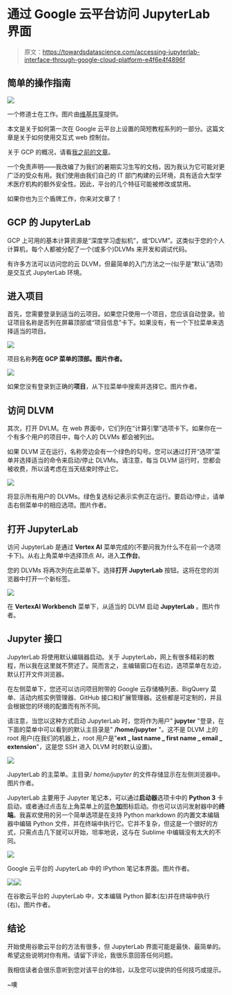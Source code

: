 # 通过 Google 云平台访问 JupyterLab 界面

> 原文：<https://towardsdatascience.com/accessing-jupyterlab-interface-through-google-cloud-platform-e4f6e4f4896f>

## 简单的操作指南

![](img/0330277f0fb9bc51aff1eb52903dba9b.png)

一个修道士在工作。图片由[维基共享](https://commons.wikimedia.org/wiki/File:Scriptorium-monk-at-work.jpg)提供。

本文是关于如何第一次在 Google 云平台上设置的简短教程系列的一部分。这篇文章是关于如何使用交互式 web 控制台。

关于 GCP 的概况，请看[我之前的文章](https://alexweston013.medium.com/a-very-brief-overview-of-google-cloud-platform-9dcce7bc1b1c)。

一个免责声明——我改编了为我们的暑期实习生写的文档，因为我认为它可能对更广泛的受众有用。我们使用由我们自己的 IT 部门构建的云环境，具有适合大型学术医疗机构的额外安全性。因此，平台的几个特征可能被修改或禁用。

如果你也为三个盾牌工作，你来对文章了！

## **GCP 的 JupyterLab**

GCP 上可用的基本计算资源是“深度学习虚拟机”，或“DLVM”。这类似于您的个人计算机，每个人都被分配了一个(或多个)DLVMs 来开发和调试代码。

有许多方法可以访问您的云 DLVM，但最简单的入门方法之一(似乎是“默认”选项)是交互式 JupyterLab 环境。

## **进入项目**

首先，您需要登录到适当的云项目。如果您只使用一个项目，您应该自动登录。验证项目名称是否列在屏幕顶部或“项目信息”卡下。如果没有，有一个下拉菜单来选择适当的项目。

![](img/7ebe68c1e14ef7cb29fcb3a56c88fa44.png)

项目名称**列在 GCP 菜单的顶部。图片作者。**

![](img/6a225ea674f95503ceb49168aec0ddd2.png)

如果您没有登录到正确的**项目**，从下拉菜单中搜索并选择它。图片作者。

## **访问 DLVM**

其次，打开 DVLM。在 web 界面中，它们列在“计算引擎”选项卡下。如果你在一个有多个用户的项目中，每个人的 DLVMs 都会被列出。

如果 DLVM 正在运行，名称旁边会有一个绿色的勾号。您可以通过打开“选项”菜单并选择适当的命令来启动/停止 DLVMs。请注意，每当 DLVM 运行时，您都会被收费，所以请考虑在当天结束时停止它。

![](img/b38e2778fc09273502eaaa094f1d1ae3.png)

将显示所有用户的 DLVMs。绿色复选标记表示实例正在运行。要启动/停止，请单击右侧菜单中的相应选项。图片作者。

## **打开 JupyterLab**

访问 JupyterLab 是通过 **Vertex AI** 菜单完成的(不要问我为什么不在前一个选项卡下)。从右上角菜单中选择顶点 AI，进入**工作台**。

您的 DLVMs 将再次列在此菜单下。选择**打开 JupyterLab** 按钮。这将在您的浏览器中打开一个新标签。

![](img/5dfecef3a1d9f267c8d6f55cd99f3e84.png)

在 **VertexAI Workbench** 菜单下，从适当的 DLVM 启动 **JupyterLab** 。图片作者。

## **Jupyter 接口**

JupyterLab 将使用默认编辑器启动。关于 JupyterLab，网上有很多精彩的教程，所以我在这里就不赘述了。简而言之，主编辑窗口在右边，选项菜单在左边，默认打开文件浏览器。

在左侧菜单下，您还可以访问项目附带的 Google 云存储桶列表、BigQuery 菜单、活动内核实例管理器、GitHub 接口和扩展管理器。这些都是可定制的，并且会根据您的环境的配置而有所不同。

请注意，当您以这种方式启动 JupyterLab 时，您将作为用户" **jupyter** "登录，在下面的菜单中可以看到的默认主目录是" **/home/jupyter** "。这不是 DLVM 上的 root 用户(在我们的机器上，root 用户是"**ext _ last name _ first name _ email _ extension**"，这是您 SSH 进入 DLVM 时的默认设置)。

![](img/3a14acd2c115fab4074ef7ee7df6d463.png)

JupyterLab 的主菜单。主目录/ *home/jupyter* 的文件存储显示在左侧浏览器中。图片作者。

JupyterLab 主要用于 Jupyter 笔记本，可以通过**启动器**选项卡中的 **Python 3** 卡启动，或者通过点击左上角菜单上的蓝色**加**图标启动。你也可以访问发射器中的**终端**。我喜欢使用的另一个简单选项是在支持 Python markdown 的内置文本编辑器中编辑 Python 文件，并在终端中执行它。它并不复杂，但这是一个很好的方式，只需点击几下就可以开始，坦率地说，这与在 Sublime 中编辑没有太大的不同。

![](img/83291e1a90393e7b76464fee4a098bdf.png)

Google 云平台的 JupyterLab 中的 IPython 笔记本界面。图片作者。

![](img/7032406c3caa10b546a263de181a57c5.png)![](img/a96848b0c41f994ddd3c4ed1d71e33fc.png)

在谷歌云平台的 JupyterLab 中，文本编辑 Python 脚本(左)并在终端中执行(右)。图片作者。

## **结论**

开始使用谷歌云平台的方法有很多，但 JupyterLab 界面可能是最快、最简单的。希望这些说明对你有用。请留下评论，我很乐意回答任何问题。

我相信读者会很乐意听到您对该平台的体验，以及您可以提供的任何技巧或提示。

~噢
